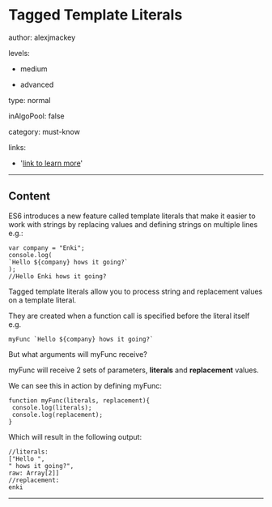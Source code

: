 # Tagged Template Literals
author: alexjmackey

levels:

  - medium

  - advanced

type: normal

inAlgoPool: false

category: must-know

links:

  - '[link to learn more](https://enki.com)'

---
## Content

ES6 introduces a new feature called template literals that make it easier to work with strings by replacing values and defining strings on multiple lines e.g.:

```
var company = "Enki";
console.log(
`Hello ${company} hows it going?`
);
//Hello Enki hows it going?
```

Tagged template literals allow you to process string and replacement values on a template literal.

They are created when a function call is specified before the literal itself e.g.

```
myFunc `Hello ${company} hows it going?`
```

But what arguments will myFunc receive?

myFunc will receive 2 sets of parameters, **literals** and **replacement** values.

We can see this in action by defining myFunc:

```
function myFunc(literals, replacement){
 console.log(literals);  
 console.log(replacement);
}
```

Which will result in the following output:

```
//literals:
["Hello ",
" hows it going?",
raw: Array[2]]
//replacement:
enki
```

---
